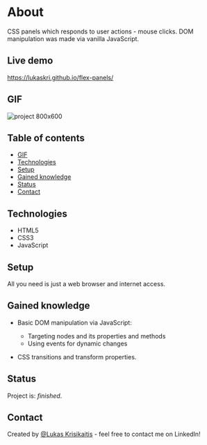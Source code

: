 # About

CSS panels which responds to user actions - mouse clicks. DOM manipulation was made via vanilla JavaScript. 

## Live demo

https://lukaskri.github.io/flex-panels/

## GIF 

![project 800x600](https://user-images.githubusercontent.com/23439837/123555077-26b93f80-d78c-11eb-9d05-2cb1e196774c.gif)

## Table of contents
* [GIF](#gif)
* [Technologies](#technologies)
* [Setup](#setup)
* [Gained knowledge](#gained-knowledge)
* [Status](#status)
* [Contact](#contact)

## Technologies
* HTML5
* CSS3
* JavaScript 

## Setup
All you need is just a web browser and internet access.

## Gained knowledge
* Basic DOM manipulation via JavaScript:
  * Targeting nodes and its properties and methods
  * Using events for dynamic changes

* CSS transitions and transform properties.

## Status
Project is: _finished_.

## Contact
Created by [@Lukas Krisikaitis](https://www.linkedin.com/in/lukas-krisikaitis-44597a1b0/) - feel free to contact me on LinkedIn!
